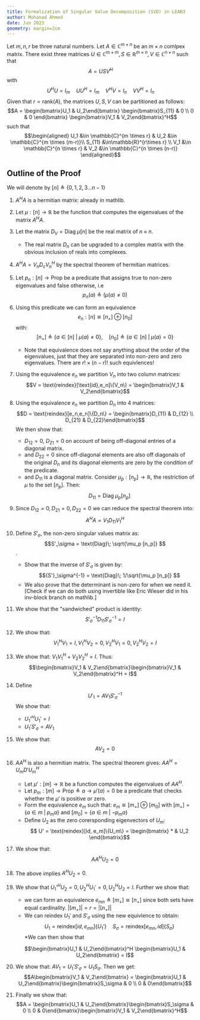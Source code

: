 ```yaml
---
title: Formalization of Singular Value Decomposition (SVD) in LEAN3
author: Mohanad Ahmed
date: Jun 2023
geometry: margin=2cm
---
```


Let $m,n,r$ be three natural numbers. Let $A \in \mathbb{C}^{m\times n}$ be an $m\times n$ comlpex matrix. There exist three matrices $U \in \mathbb{C}^{m \times m},S \in \mathbb{R}^{m \times n},V \in \mathbb{C}^{n \times n}$ such that $$A=USV^H$$
with $$ U^HU = I_m\quad UU^H=I_m\quad V^HV=I_n\quad VV^H=I_n$$
Given that $r = \text{rank}(A)$, the matrices $U,S,V$ can be partitioned as follows:
$$A = 
\begin{bmatrix}U_1 & U_2\end{bmatrix}
\begin{bmatrix}S_{11} & 0 \\ 0 & 0 \end{bmatrix}
\begin{bmatrix}V_1 & V_2\end{bmatrix}^H$$
such that
$$\begin{aligned}
U_1  &\in \mathbb{C}^{m \times r}  & U_2 &\in \mathbb{C}^{m \times (m-r)}\\ 
S_{11} &\in\mathbb{R}^{r\times r} \\
V_1  &\in \mathbb{C}^{n \times r}  & V_2 &\in \mathbb{C}^{n \times (n-r)}
\end{aligned}$$

<!-- with $U_1 \in \mathbb{C}^{m \times r}, U_2 \in \mathbb{C}^{m \times (m-r)}, S_{11}\in\mathbb{R}^{r\times r}, V_1 \in \mathbb{C}^{n \times r}, V_2 \in \mathbb{C}^{n \times (n-r)}$ -->

## Outline of the Proof
We will denote by $[n] \triangleq \{0, 1, 2, 3 \ldots n-1\}$

1. $A^H A$ is a hermitian matrix: already in mathlib.
1. Let $\mu: [n] \to \mathbb{R}$ be the function that computes the eigenvalues of the matrix $A^H A$.
1. Let the matrix $D_V = \text{Diag} \;{\mu [n]}$ be the real matrix of $n\times n$.
    * The real matrix $D_n$ can be upgraded to a complex matrix with the obvious inclusion of reals into complexes.
1. $A^HA = V_nD_cV_n^H$ by the spectral theorem of hermitian matrices.
1. Let $p_n: [n] \to \text{Prop}$ be a predicate that assigns true to non-zero eigenvalues and false otherwise, i.e $$p_n(a) \triangleq (\mu(a) \neq 0)$$
1. Using this predicate we can form an equivalence $$e_n: [n] \cong [n_+] \oplus [n_0]$$ with: $$[n_+] \triangleq \{a \in [n] \; | \; \mu(a) \neq 0\}, \quad [n_0] \triangleq \{a \in [n] \; | \; \mu(a) = 0\}$$
    * Note that equivalence does not say anything about the order of the eigenvalues, just that they are separated into non-zero and zero eigenvalues. There are $r!\times (n-r)!$ such equivlences!
1. Using the equivalence $e_n$ we partition $V_n$ into two column matrices: $$V = \text{reindex}[\text{id},e_n]\{V_n\} = \begin{bmatrix}V_1 & V_2\end{bmatrix}$$
1. Using the equivalence $e_n$ we partition $D_n$ into 4 matrices: $$D = \text{reindex}[e_n,e_n]\{D_n\} = \begin{bmatrix}D_{11} & D_{12} \\ D_{21} & D_{22}\end{bmatrix}$$
 We then show that: 
    * $D_{12}=0$, $D_{21}=0$ on account of being off-diagonal entries of a diagonal matrix.
    * and $D_{22} = 0$ since off-diagonal elements are also off diagonals of the original $D_n$ and its diagonal elements are zero by the condition of the predicate.
    * and $D_{11}$ is a diagonal matrix. Consider $\mu_p: [n_p] \to \mathbb{R}$, the restriction of $\mu$ to the set $[n_p]$. Then: $$ D_{11} = \text{Diag}\; \mu_p [n_p]$$
1. Since $D_{12}=0, D_{21}=0, D_{22}=0$ we can reduce the spectral theorem into: $$A^HA = V_1D_{11}V_1^H$$
1. Define $S'_\sigma$, the non-zero singular values matrix as: $$S'_\sigma = \text{Diag}\; \sqrt{\mu_p [n_p]} $$.
    * Show that the inverse of $S'_\sigma$ is given by: $${S'}_\sigma^{-1} = \text{Diag}\; 1/\sqrt{\mu_p [n_p]} $$
    * We also prove that the determinant is non-zero for when we need it. [Check if we can do both using invertible like Eric Wieser did in his inv-block branch on mathlib.]
1. We show that the "sandwiched" product is identity: $${S'}_\sigma^{-1} D_{11} {S'}_\sigma^{-1} = I $$
1. We show that: $$V_1^HV_1 = I, V_1^HV_2 = 0, V_2^HV_1 = 0, V_2^HV_2=I$$
1. We show that: $V_1V_1^H + V_2V_2^H = I$. Thus: $$\begin{bmatrix}V_1 & V_2\end{bmatrix}\begin{bmatrix}V_1 & V_2\end{bmatrix}^H = I$$
1. Define $$U'_1 = AV_1{S'}_\sigma^{-1}$$
    We show that:
    *  $U_1'^HU_1' = I$
    * $U_1'S'_\sigma = AV_1$
1. We show that: $$AV_2 = 0$$
1. $AA^H$ is also a hermitian matrix. The spectral theorem gives: $AA^H = U_mD'U_m^H$
    * Let $\mu': [m] \to \mathbb{R}$ be a function computes the eigenvalues of $AA^H$. 
    * Let $p_m: [m] \to \text{Prop} \triangleq a \to \mu'(a) = 0$ be a predicate that checks whether the $\mu'$  is positive or zero.
    * Form the equivalence $e_m$ such that: $e_m \cong [m_+] \oplus [m_0]$ with $[m_+] = \{a \in m \; | \; p_m a\}$ and $[m_0] = \{a \in m \; | \; \neg p_m a\}$
    * Define $U_2$ as the zero corersponding eigenvectors of $U_m$: $$ U' = \text{reindex}[id, e_m]\{U_m\} = \begin{bmatrix} * & U_2 \end{bmatrix}$$
1. We show that: $$AA^HU_2 = 0$$
1. The above implies $A^H U_2 = 0$.
1. We show that $U_1'^HU_2 = 0, U_2^HU_1' = 0, U_2^HU_2 = I$. 
    Further we show that: 
    * we can form an equivalence $e_{mn} \triangleq [m_+] \cong [n_+]$ since both sets have equal cardinality. $|[m_+]| = r = |[n_+]|$
    * We can reindex $U_1'$ and $S'_\sigma$ using the new equivlence to obtain: $$U_1 = \text{reindex}[id, e_{mn}]\{U_1'\} \quad S_\sigma = \text{reindex}[e_{mn}, id]\{S_\sigma\}$$
    *We can then show that 

    $$\begin{bmatrix}U_1 & U_2\end{bmatrix}^H \begin{bmatrix}U_1 & U_2\end{bmatrix} = I$$
1. We show that: $AV_1 = U_1'S'_\sigma = U_1S_\sigma$. Then we get: $$A\begin{bmatrix}V_1 & V_2\end{bmatrix} = \begin{bmatrix}U_1 & U_2\end{bmatrix}\begin{bmatrix}S_\sigma & 0 \\ 0 & 0\end{bmatrix}$$
1. Finally we show that: $$A = \begin{bmatrix}U_1 & U_2\end{bmatrix}\begin{bmatrix}S_\sigma & 0 \\ 0 & 0\end{bmatrix}\begin{bmatrix}V_1 & V_2\end{bmatrix}^H$$

